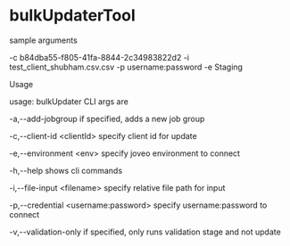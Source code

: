 # bulkUpdaterTool

sample arguments

-c
b84dba55-f805-41fa-8844-2c34983822d2
-i
test_client_shubham.csv.csv
-p
username:password
-e
Staging


Usage

usage: bulkUpdater CLI args are

-a,--add-jobgroup                          if specified, adds a new job group

-c,--client-id &lt;clientId>               specify client id for update

-e,--environment &lt;env>                  specify joveo environment to connect

-h,--help                                  shows cli commands

-i,--file-input &lt;filename>              specify relative file path for input

-p,--credential &lt;username:password>     specify username:password to connect

-v,--validation-only                       if specified, only runs validation stage and not update
